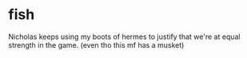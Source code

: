 # fish

Nicholas keeps using my boots of hermes to justify that we're at equal strength in the game. (even tho
this mf has a musket)

